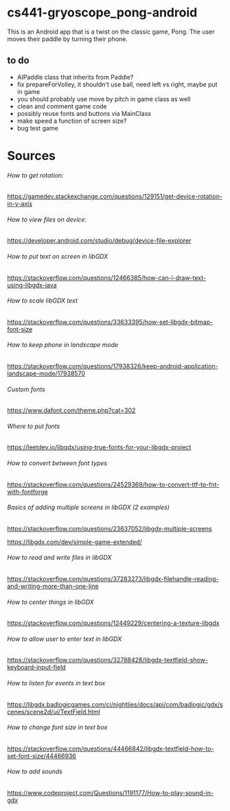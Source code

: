 # cs441-gryoscope_pong-android

This is an Android app that is a twist on the classic game, Pong. The user moves their paddle by turning their phone.

## to do
- AIPaddle class that inherits from Paddle?
- fix prepareForVolley, it shouldn't use ball, need left vs right, maybe put in game
- you should probably use move by pitch in game class as well
- clean and comment game code
- possibly reuse fonts and buttons via MainClass
- make speed a function of screen size?
- bug test game

# Sources

###### How to get rotation:
https://gamedev.stackexchange.com/questions/129151/get-device-rotation-in-y-axis

###### How to view files on device:
https://developer.android.com/studio/debug/device-file-explorer

###### How to put text on screen in libGDX
https://stackoverflow.com/questions/12466385/how-can-i-draw-text-using-libgdx-java

###### How to scale libGDX text
https://stackoverflow.com/questions/33633395/how-set-libgdx-bitmap-font-size

###### How to keep phone in landscape mode
https://stackoverflow.com/questions/17938326/keep-android-application-landscape-mode/17938570

###### Custom fonts
https://www.dafont.com/theme.php?cat=302

###### Where to put fonts
https://leetdev.io/libgdx/using-true-fonts-for-your-libgdx-project

###### How to convert between font types
https://stackoverflow.com/questions/24529369/how-to-convert-ttf-to-fnt-with-fontforge

###### Basics of adding multiple screens in libGDX (2 examples)
https://stackoverflow.com/questions/23637052/libgdx-multiple-screens

https://libgdx.com/dev/simple-game-extended/

###### How to read and write files in libGDX
https://stackoverflow.com/questions/37283273/libgdx-filehandle-reading-and-writing-more-than-one-line

###### How to center things in libGDX
https://stackoverflow.com/questions/12449229/centering-a-texture-libgdx

###### How to allow user to enter text in libGDX
https://stackoverflow.com/questions/32788428/libgdx-textfield-show-keyboard-input-field

###### How to listen for events in text box
https://libgdx.badlogicgames.com/ci/nightlies/docs/api/com/badlogic/gdx/scenes/scene2d/ui/TextField.html

###### How to change font size in text box
https://stackoverflow.com/questions/44466842/libgdx-textfield-how-to-set-font-size/44466936

###### How to add sounds
https://www.codeproject.com/Questions/1191177/How-to-play-sound-in-gdx
